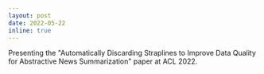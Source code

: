 ```yaml
---
layout: post
date: 2022-05-22
inline: true
---
```


Presenting the "Automatically Discarding Straplines to Improve Data Quality for Abstractive News Summarization" paper at ACL 2022.
